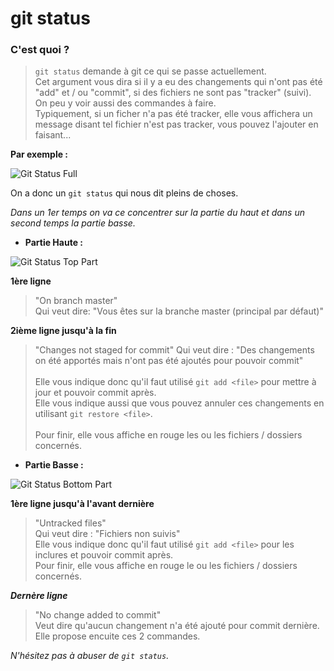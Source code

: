 # git status

### C'est quoi ?

> `git status` demande à git ce qui se passe actuellement.<br>Cet argument vous dira si il y a eu des changements qui n'ont pas été "add" et / ou "commit", si des fichiers ne sont pas "tracker" (suivi). On peu y voir aussi des commandes à faire.<br>Typiquement, si un ficher n'a pas été tracker, elle vous affichera un message disant tel fichier n'est pas tracker, vous pouvez l'ajouter en faisant...

**Par exemple :**

![Git Status Full](https://i.imgur.com/r50tqBn.png)

On a donc un `git status` qui nous dit pleins de choses.

_Dans un 1er temps on va ce concentrer sur la partie du haut et dans un second temps la partie basse._

- **Partie Haute :**

![Git Status Top Part](https://i.imgur.com/H5hGEvH.png)

**1ère ligne**<br>

> "On branch master"<br>
> Qui veut dire: "Vous êtes sur la branche master (principal par défaut)"

**2ième ligne jusqu'à la fin**<br>

> "Changes not staged for commit"
> Qui veut dire : "Des changements on été apportés mais n'ont pas été ajoutés pour pouvoir commit"<br><br>
> Elle vous indique donc qu'il faut utilisé `git add <file>` pour mettre à jour et pouvoir commit après.<br>
> Elle vous indique aussi que vous pouvez annuler ces changements en utilisant `git restore <file>`.<br><br>
> Pour finir, elle vous affiche en rouge les ou les fichiers / dossiers concernés.

- **Partie Basse :**

![Git Status Bottom Part](https://i.imgur.com/dfx6rL1.png)

**1ère ligne jusqu'à l'avant dernière**

> "Untracked files"<br>
> Qui veut dire : "Fichiers non suivis"<br>
> Elle vous indique donc qu'il faut utilisé `git add <file>` pour les inclures et pouvoir commit après.<br>
> Pour finir, elle vous affiche en rouge le ou les fichiers / dossiers concernés.

**_Dernère ligne_**

> "No change added to commit"<br>
> Veut dire qu'aucun changement n'a été ajouté pour commit dernière.<br>
> Elle propose encuite ces 2 commandes.

_N'hésitez pas à abuser de `git status`._
